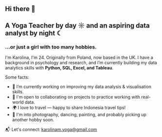 ## Hi there 👋

<!--
**koralka/koralka** is a ✨ _special_ ✨ repository because its `README.md` (this file) appears on your GitHub profile.

Here are some ideas to get you started:

- 🔭 I’m currently working on data science skills.
- 🌱 I’m currently learning Python.
- 👯 I’m looking to collaborate on any projects to practice data analysis. 
- 🤔 I’m looking for people to talk about data stuff! 
- 💬 Ask me about best coffee places in the North East. 
- 📫 How to reach me: karolinam.yoga@gmail.com
- ⚡ About me: I'm Polish but I've been in the UK since 2020. I'm a yoga teacher, I studied psychology. I travel quite a lot and recently started photography (only as a hobby). 
-->
## A Yoga Teacher by day ☼ and an aspiring data analyst by night ☾
### ...or just a girl with too many hobbies. 
I'm Karolina, I'm 24. Originally from Poland, now based in the UK. I have a background in psychology and research, and I’m currently building my data analytics skills with **Python, SQL, Excel, and Tableau**.  

Some facts:
- 🔭 I’m currently working on improving my data analysis & visualisation skills.
- 🤝 I'm open to collaborating on projects to practice working with real-world data. 
- 🌍 I love to travel — happy to share Indonesia travel tips!
- 📸 I'm into photography, dancing, painting, and probably picking up another hobby soon. 

 📬 Let's connect: karolinam.yoga@gmail.com

